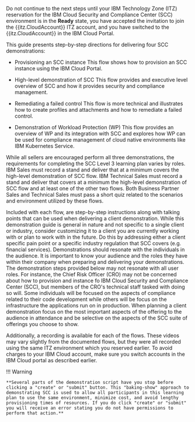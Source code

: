Do not continue to the next steps until your IBM Technology Zone (ITZ) reservation for the IBM Cloud Security and Compliance Center (SCC) environment is in the **Ready** state, you have accepted the invitation to join the {{itz.CloudAccount}} ITZ account, and you have switched to the {{itz.CloudAccount}} in the IBM Cloud Portal.

This guide presents step-by-step directions for delivering four SCC demonstrations:
  
  - Provisioning an SCC instance 
    This flow shows how to provision an SCC instance using the IBM Cloud Portal.
  
  - High-level demonstration of SCC
    This flow provides and executive level overview of SCC and how it provides security and compliance management.      

  - Remediating a failed control
    This flow is more technical and illustrates how to create profiles and attachments and how to remediate a failed control.    
    
  - Demonstration of Workload Protection (WP)
    This flow provides an overview of WP and its integration with SCC and explores how WP can be used for compliance management of cloud native environments like IBM Kubernetes Service.

While all sellers are encouraged perform all three demonstrations, the requirements for completing the SCC Level 3 learning plan varies by roles. IBM Sales must record a stand and deliver that at a minimum covers the high-level demonstration of SCC flow. IBM Technical Sales must record a stand and deliver that covers at a minimum the high-level demonstration of SCC flow and at least one of the other two flows. Both Business Partner Sales and Technical Sales must pass a short quiz related to the scenarios and environment utilized by these flows.

Included with each flow, are step-by-step instructions along with talking points that can be used when delivering a client demonstration. While this demonstration guide is general in nature and not specific to a single client or industry, consider customizing it to a client you are currently working with or plan to work with in the future. Do this by addressing either a client specific pain point or a specific industry regulation that SCC covers (e.g. financial services). Demonstrations should resonate with the individuals in the audience. It is important to know your audience and the roles they have within their company when preparing and delivering your demonstrations. The demonstration steps provided below may not resonate with all user roles. For instance, the Chief Risk Officer (CRO) may not be concerned about how to provision and instance fo IBM Cloud Security and Compliance Center (SCC), but members of the CRO's technical staff tasked with doing so will. Some individuals will be focused on the aspects of compliance related to their code development while others will be focus on the infrastructure the applications run on in production. When planning a client demonstration focus on the most important aspects of the offering to the audience in attendance and be selective on the aspects of the SCC suite of offerings you choose to show.

Additionally, a recording is available for each of the flows. These videos may vary slightly from the documented flows, but they were all recorded using the same ITZ environment which you reserved earlier. To avoid charges to your IBM Cloud account, make sure you switch accounts in the IBM Cloud portal as described earlier.

!!! Warning 

    **Several parts of the demonstration script have you stop before clicking a "create" or "submit" button. This "baking-show" approach to demonstrating SCC is used to allow all participants in this learning plan to use the same environment, minimize cost, and avoid lengthy provisioning times of resources. If you do click "create" or "submit" you will receive an error stating you do not have permissions to perform that action.**
